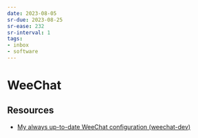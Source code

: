 ```yaml
---
date: 2023-08-05
sr-due: 2023-08-25
sr-ease: 232
sr-interval: 1
tags:
- inbox
- software
---
```


# WeeChat

## Resources

- [My always up-to-date WeeChat configuration (weechat-dev)](https://gist.github.com/pascalpoitras/8406501)
